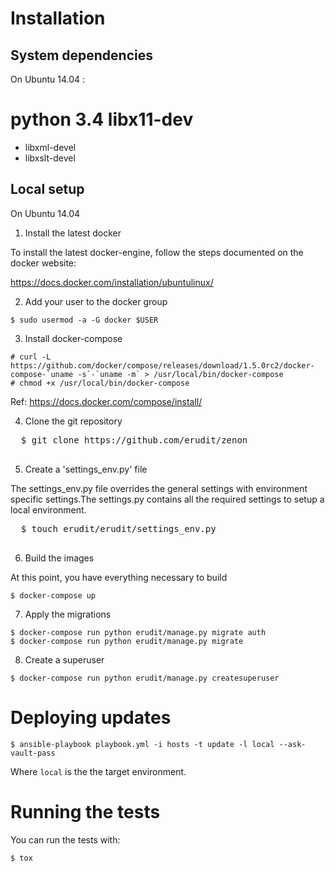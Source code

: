 # Installation

## System dependencies

On Ubuntu 14.04 :

  python 3.4
  libx11-dev
=======
* libxml-devel
* libxslt-devel

## Local setup

On Ubuntu 14.04

1. Install the latest docker

  To install the latest docker-engine, follow the steps documented on the docker website:

  https://docs.docker.com/installation/ubuntulinux/

2. Add your user to the docker group

  ```
  $ sudo usermod -a -G docker $USER
  ```

3. Install docker-compose

  ```
  # curl -L https://github.com/docker/compose/releases/download/1.5.0rc2/docker-compose-`uname -s`-`uname -m` > /usr/local/bin/docker-compose
  # chmod +x /usr/local/bin/docker-compose
  ```

  Ref: https://docs.docker.com/compose/install/

4. Clone the git repository

  <pre>
  $ git clone https://github.com/erudit/zenon
  </pre>

5. Create a 'settings_env.py' file

  The settings_env.py file overrides the general settings with environment specific settings.The settings.py contains all the required settings to setup a local environment.

  <pre>
  $ touch erudit/erudit/settings_env.py
  </pre>

6. Build the images

  At this point, you have everything necessary to build

  ```
  $ docker-compose up
  ```

7. Apply the migrations

  ```
  $ docker-compose run python erudit/manage.py migrate auth
  $ docker-compose run python erudit/manage.py migrate
  ```

8. Create a superuser

  ```
  $ docker-compose run python erudit/manage.py createsuperuser
  ```

# Deploying updates

```
$ ansible-playbook playbook.yml -i hosts -t update -l local --ask-vault-pass
```

Where `local` is the the target environment.

# Running the tests

You can run the tests with:

```
$ tox
```
